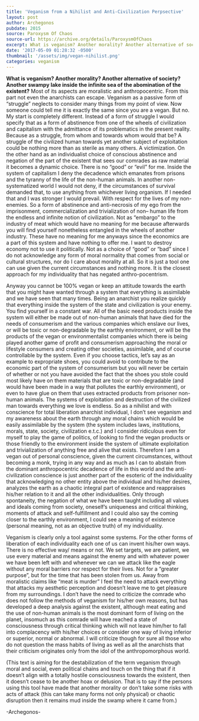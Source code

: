 ```yaml
---
title: 'Veganism from a Nihilist and Anti-Civilization Perpsective'
layout: post
author: Archegonos
pubdate: 2015
source: Paroxysm Of Chaos
source-url: https://archive.org/details/ParoxysmOfChaos
excerpt: What is veganism? Another morality? Another alternative of society? Another swampy lake inside the infinite sea of the abomination of the existent?
date: '2017-05-09 01:28:32 -0500'
thumbnail: '/assets/img/vegan-nihilist.png'
categories: veganism
---
```



<strong>What is veganism? Another morality? Another alternative of society? Another swampy lake inside the infinite sea of the abomination of the existent?</strong> Most of its aspects are moralistic and anthropocentric. From this part not even the anarchists can escape. Veganism as a passive form of “struggle” neglects to consider many things from my point of view. Now someone could tell me it is exactly the same since you are a vegan. But no. My start is completely different. Instead of a form of struggle I would specify that as a form of abstinence from one of the wheels of civilization and capitalism with the admittance of its problematics in the present reality. Because as a struggle, from whom and towards whom would that be? A struggle of the civilized human towards yet another subject of exploitation could be nothing more than as sterile as many others. A victimization. On the other hand as an individualist choice of conscious abstinence and negation of the part of the existent that sees our comrades as raw material it becomes a dynamic choice. There is no “good” or “evil” for me. Inside the system of capitalism I deny the decadence which emanates from prisons and the tyranny of the life of the non-human animals. In another non-systematized world I would not deny, if the circumstances of survival demanded that, to use anything from whichever living organism. If I needed that and I was stronger I would prevail. With respect for the lives of my non-enemies. So a form of abstinence and anti-necrosis of my ego from the imprisonment, commercialization and trivialization of non– human life from the endless and infinite notion of civilization. Not as “embargo” to the industry of meat which would have no meaning for me because afterwards you will find yourself nonetheless entangled in the wheels of another industry. These have no meaning for me anyways since the economics are a part of this system and have nothing to offer me. I want to destroy economy not to use it politically. Not as a choice of “good” or “bad” since I do not acknowledge any form of moral normality that comes from social or cultural structures, nor do I care about morality at all. So it is just a tool one can use given the current circumstances and nothing more. It is the closest approach for my individuality that has negated anthro-pocentrism.

Anyway you cannot be 100% vegan or keep an attitude towards the earth that you might have wanted through a system that everything is assimilable and we have seen that many times. Being an anarchist you realize quickly that everything inside the system of the state and civilization is your enemy. You find yourself in a constant war. All of the basic need products inside the system will either be made out of non-human animals that have died for the needs of consumerism and the various companies which enslave our lives, or will be toxic or non-degradable by the earthly environment, or will be the products of the vegan or environmentalist companies which there is being played another game of profit and consumerism approaching the moral or lifestyle consumers and creating other societies, assimilable, and of course controllable by the system. Even if you choose tactics, let’s say as an example to expropriate shoes, you could avoid to contribute to the economic part of the system of consumerism but you will never be certain of whether or not you have avoided the fact that the shoes you stole could most likely have on them materials that are toxic or non-degradable (and would have been made in a way that pollutes the earthly environment), or even to have glue on them that uses extracted products from prisoner non-human animals. The systems of exploitation and destruction of the civilized man towards everything we love is endless. So as a nihilist and with conscience for total liberation anarchist individual, I don’t see veganism and my awareness about the earth through any moral chains which would be easily assimilable by the system (the system includes laws, institutions, morals, state, society, civilization e.t.c.) and I consider ridiculous even for myself to play the game of politics, of looking to find the vegan products or those friendly to the environment inside the system of ultimate exploitation and trivialization of anything free and alive that exists. Therefore I am a vegan out of personal conscience, given the current circumstances, without becoming a monk, trying in any way and as much as I can to abstain from the dominant anthropocentric decadence of life in this world and the anti-civilization conscience is just another part of the esoteric of the individuality that acknowledging no other entity above the individual and his/her desires, analyzes the earth as a chaotic integral part of existence and reappraises his/her relation to it and all the other individualities. Only through spontaneity, the negation of what we have been taught including all values and ideals coming from society, oneself’s uniqueness and critical thinking, moments of attack and self-fulfillment and I could also say the coming closer to the earthly environment, I could see a meaning of existence (personal meaning, not as an objective truth) of my individuality.

Veganism is clearly only a tool against some systems. For the other forms of liberation of each individuality each one of us can invent his/her own ways. There is no effective way/ means or not. We set targets, we are patient, we use every material and means against the enemy and with whatever power we have been left with and whenever we can we attack like the eagle without any moral barriers nor respect for their lives. Not for a “greater purpose”, but for the time that has been stolen from us. Away from moralistic claims like “meat is murder” I feel the need to attack everything that attacks my aesthetic perception and doesn’t leave me to get pleasure from my surroundings. I don’t have the need to criticize the comrade who does not follow the methods of veganism for his/her own reasons, but has developed a deep analysis against the existent, although meat eating and the use of non-human animals is the most dominant form of living on the planet, insomuch as this comrade will have reached a state of consciousness through critical thinking which will not leave him/her to fall into complacency with his/her choices or consider one way of living inferior or superior, normal or abnormal. I will criticize though for sure all those who do not question the mass habits of living as well as all the anarchists that their criticism originates only from the idol of the anthropomorphous world.

(This text is aiming for the destabilization of the term veganism through moral and social, even political chains and touch on the thing that if it doesn’t align with a totally hostile consciousness towards the existent, then it doesn’t cease to be another hoax or delusion. That is to say if the persons using this tool have made that another morality or don’t take some risks with acts of attack (this can take many forms not only physical) or chaotic disruption then it remains mud inside the swamp where it came from.)

-Archegonos-
